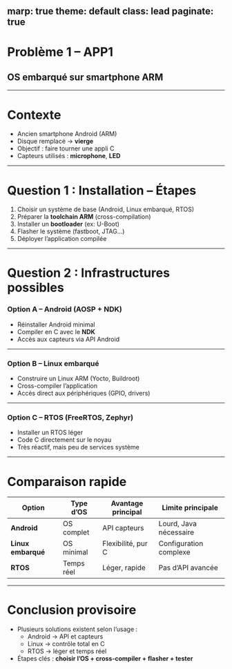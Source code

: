 marp: true
theme: default
class: lead
paginate: true
---

# Problème 1 – APP1
## OS embarqué sur smartphone ARM

---

# Contexte
- Ancien smartphone Android (ARM)
- Disque remplacé → **vierge**
- Objectif : faire tourner une appli C
- Capteurs utilisés : **microphone**, **LED**

---

# Question 1 : Installation – Étapes
1. Choisir un système de base (Android, Linux embarqué, RTOS)
2. Préparer la **toolchain ARM** (cross-compilation)
3. Installer un **bootloader** (ex: U-Boot)
4. Flasher le système (fastboot, JTAG…)
5. Déployer l’application compilée

---

# Question 2 : Infrastructures possibles

### Option A – Android (AOSP + NDK)
- Réinstaller Android minimal
- Compiler en C avec le **NDK**
- Accès aux capteurs via API Android

---

### Option B – Linux embarqué
- Construire un Linux ARM (Yocto, Buildroot)
- Cross-compiler l’application
- Accès direct aux périphériques (GPIO, drivers)

---

### Option C – RTOS (FreeRTOS, Zephyr)
- Installer un RTOS léger
- Code C directement sur le noyau
- Très réactif, mais peu de services système

---

# Comparaison rapide

| Option            | Type d’OS     | Avantage principal | Limite principale |
|-------------------|--------------|-------------------|------------------|
| **Android**       | OS complet   | API capteurs      | Lourd, Java nécessaire |
| **Linux embarqué**| OS minimal   | Flexibilité, pur C| Configuration complexe |
| **RTOS**          | Temps réel   | Léger, rapide     | Pas d’API avancée |

---

# Conclusion provisoire
- Plusieurs solutions existent selon l’usage :
  - Android → API et capteurs
  - Linux → contrôle total en C
  - RTOS → léger et temps réel
- Étapes clés : **choisir l’OS + cross-compiler + flasher + tester**

